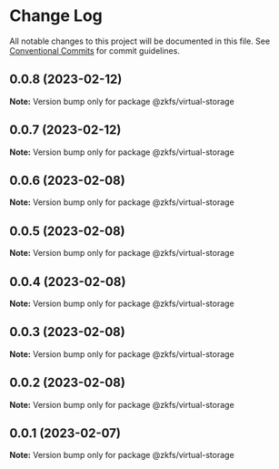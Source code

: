 # Change Log

All notable changes to this project will be documented in this file.
See [Conventional Commits](https://conventionalcommits.org) for commit guidelines.

## 0.0.8 (2023-02-12)

**Note:** Version bump only for package @zkfs/virtual-storage

## 0.0.7 (2023-02-12)

**Note:** Version bump only for package @zkfs/virtual-storage

## 0.0.6 (2023-02-08)

**Note:** Version bump only for package @zkfs/virtual-storage

## 0.0.5 (2023-02-08)

**Note:** Version bump only for package @zkfs/virtual-storage

## 0.0.4 (2023-02-08)

**Note:** Version bump only for package @zkfs/virtual-storage

## 0.0.3 (2023-02-08)

**Note:** Version bump only for package @zkfs/virtual-storage

## 0.0.2 (2023-02-08)

**Note:** Version bump only for package @zkfs/virtual-storage

## 0.0.1 (2023-02-07)

**Note:** Version bump only for package @zkfs/virtual-storage
